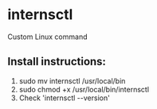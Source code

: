 # internsctl
Custom Linux command 

## Install instructions:
1. sudo mv internsctl /usr/local/bin
2. sudo chmod +x /usr/local/bin/internsctl
3. Check 'internsctl --version' 
